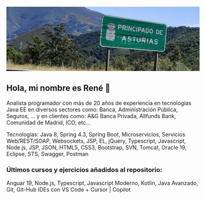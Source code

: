 ![ImagenPrincipalCabecera](https://github.com/RenegadeAsturias/RenegadeAsturias/blob/master/PrincipadoDeAsturias.jpg)
<!-- # Bienvenido -->

## Hola, mi nombre es René <g-emoji class="g-emoji" alias="wave" fallback-src="https://github.githubassets.com/images/icons/emoji/unicode/1f44b.png">👋</g-emoji>
Analista programador con más de 20 años de experiencia en tecnologías Java EE 
en diversos sectores como: Banca, Administración Pública, Seguros, ...
y en clientes como: A&G Banca Privada, Allfunds Bank, Comunidad de Madrid, ICO, etc...

Tecnologías: Java 8, Spring 4.3, Spring Boot, Microservicios, Servicios Web/REST/SOAP, Websockets, JSP, EL, jQuery, Typescript, Javascript, Node.js, JSP, JSON, HTML5, CSS3, Bootstrap, SVN, Tomcat, Oracle 19, Eclipse, STS, Swagger, Postman

### Últimos cursos y ejercicios añadidos al repositorio:
Anguar 19, Node.js, Typescript, Javascript Moderno, Kotlin, Java Avanzado, Git, Git-Hub
IDEs con VS Code + Cursor | Copilot

<!--
**RenegadeAsturias/RenegadeAsturias** is a ✨ _special_ ✨ repository because its `README.md` (this file) appears on your GitHub profile.

Here are some ideas to get you started:

- 🔭 I’m currently working on ...
- 🌱 I’m currently learning ...
- 👯 I’m looking to collaborate on ...
- 🤔 I’m looking for help with ...
- 💬 Ask me about ...
- 📫 How to reach me: ...
- 😄 Pronouns: ...
- ⚡ Fun fact: ...
-->
